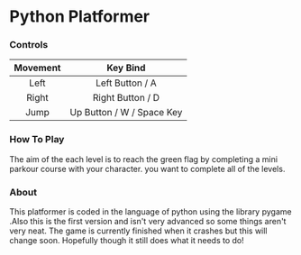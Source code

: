 # Python Platformer

### Controls
| Movement  |Key Bind                       |
|:---------:|:-----------------------------:|
|   Left    |       Left Button / A         |
|   Right   |      Right Button / D         |
|   Jump    |  Up Button / W / Space Key    |

### How To Play

The aim of the each level is to reach the green flag by completing a mini parkour course with your character. you want to complete all of the levels.

### About

This platformer is coded in the language of python using the library pygame .Also this is the first version and isn't very advanced so some things aren't very neat. The game is currently finished when it crashes but this will change soon. Hopefully though it still does what it needs to do!
